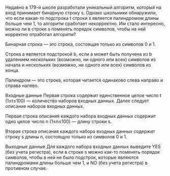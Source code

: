 ﻿Недавно в 179-й школе разработали уникальный алгоритм, который на вход принимает бинарную строку s. Однако школьники обнаружили, что если какая-то подстрока t строки s является палиндромом длины больше чем 1, то алгоритм сработает некорректно. Им стало интересно, можно ли в строке s поменять порядок символов, чтобы на ней корректно отработал алгоритм?

Бинарная строка — это строка, состоящая только из символов 0 и 1.

Строка a является подстрокой b, если a может быть получена из b удалением нескольких (возможно, ни одного или всех) символов из начала и нескольких (возможно, ни одного или всех) символов из конца.

Палиндром — это строка, которая читается одинаково слева направо и справа налево.

Входные данные
Первая строка содержит единственное целое число t (1≤t≤100) — количество наборов входных данных. Далее следует описание наборов входных данных.

Первая строка описания каждого набора входных данных содержит одно целое число n (1≤n≤100) — длину строки s.

Вторая строка описания каждого набора входных данных содержит строку s длины n, состоящую только из символов 0 и 1.

Выходные данные
Для каждого набора входных данных выведите YES (без учета регистра), если в строке s можно как-то поменять порядок символов, чтобы в ней не было подстрок, которые являются палиндромами длины больше чем 1, и NO (без учета регистра) в противном случае.